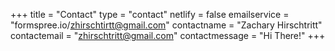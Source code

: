 +++
title = "Contact"
type = "contact"
netlify = false
emailservice = "formspree.io/zhirschtirtt@gmail.com"
contactname = "Zachary Hirschtritt"
contactemail = "zhirschtritt@gmail.com"
contactmessage = "Hi There!"
+++
